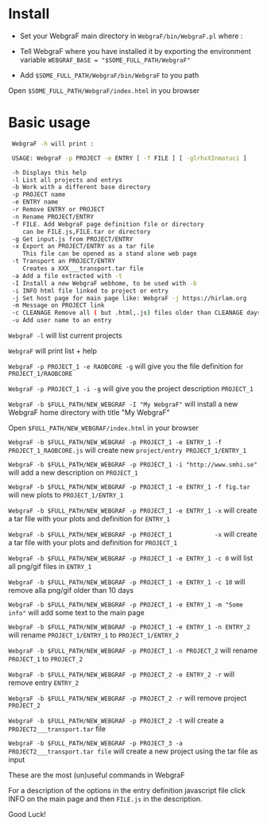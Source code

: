# Install 
 

 - Set your WebgraF main directory in `WebgraF/bin/WebgraF.pl` where :
 - Tell WebgraF where you have installed it by exporting the environment variable
   `WEBGRAF_BASE = "$SOME_FULL_PATH/WebgraF"`

 - Add `$SOME_FULL_PATH/WebgraF/bin/WebgraF` to you path

 Open `$SOME_FULL_PATH/WebgraF/index.html` in you browser


 # Basic usage
 
```bash
 WebgraF -h will print :

 USAGE: WebgraF -p PROJECT -e ENTRY [ -f FILE ] [ -glrhxXInmatuci ]  

 -h Displays this help 
 -l List all projects and entrys 
 -b Work with a different base directory 
 -p PROJECT name 
 -e ENTRY name 
 -r Remove ENTRY or PROJECT 
 -n Rename PROJECT/ENTRY  
 -f FILE. Add WebgraF page definition file or directory 
    can be FILE.js,FILE.tar or directory 
 -g Get input.js from PROJECT/ENTRY 
 -x Export an PROJECT/ENTRY as a tar file
    This file can be opened as a stand alone web page
 -t Transport an PROJECT/ENTRY 
    Creates a XXX___transport.tar file
 -a Add a file extracted with -t 
 -I Install a new WebgraF webhome, to be used with -b 
 -i INFO html file linked to project or entry 
 -j Set host page for main page like: WebgraF -j https://hirlam.org 
 -m Message on PROJECT link 
 -c CLEANAGE Remove all ( but .html,.js) files older than CLEANAGE days from PROJECT/ENTRY 
 -u Add user name to an entry 
 ```

 `WebgraF -l` will list current projects

 `WebgraF` will print list + help

 `WebgraF -p PROJECT_1 -e RAOBCORE -g` will give you the file definition for `PROJECT_1/RAOBCORE`

 `WebgraF -p PROJECT_1 -i -g` will give you the project description `PROJECT_1`

 `WebgraF -b $FULL_PATH/NEW_WEBGRAF -I "My WebgraF"` will install a new WebgraF home directory with title "My WebgraF"
 

Open `$FULL_PATH/NEW_WEBGRAF/index.html` in your browser


 `WebgraF -b $FULL_PATH/NEW_WEBGRAF -p PROJECT_1 -e ENTRY_1 -f PROJECT_1_RAOBCORE.js` will create new `project/entry PROJECT_1/ENTRY_1`

 `WebgraF -b $FULL_PATH/NEW_WEBGRAF -p PROJECT_1 -i "http://www.smhi.se"`  will add a new description on `PROJECT_1`

 `WebgraF -b $FULL_PATH/NEW_WEBGRAF -p PROJECT_1 -e ENTRY_1 -f fig.tar` will new plots to `PROJECT_1/ENTRY_1`

 `WebgraF -b $FULL_PATH/NEW_WEBGRAF -p PROJECT_1 -e ENTRY_1 -x` will create a tar file with your plots and definition for `ENTRY_1`

 `WebgraF -b $FULL_PATH/NEW_WEBGRAF -p PROJECT_1            -x` will create a tar file with your plots and definition for `PROJECT_1`

 `WebgraF -b $FULL_PATH/NEW_WEBGRAF -p PROJECT_1 -e ENTRY_1 -c 0` will list all png/gif files in `ENTRY_1`

 `WebgraF -b $FULL_PATH/NEW_WEBGRAF -p PROJECT_1 -e ENTRY_1 -c 10` will remove alla png/gif older than 10 days

 `WebgraF -b $FULL_PATH/NEW_WEBGRAF -p PROJECT_1 -e ENTRY_1 -m "Some info"` will add some text to the main page

 `WebgraF -b $FULL_PATH/NEW_WEBGRAF -p PROJECT_1 -e ENTRY_1 -n ENTRY_2`  will rename `PROJECT_1/ENTRY_1` to `PROJECT_1/ENTRY_2`

`WebgraF -b $FULL_PATH/NEW_WEBGRAF -p PROJECT_1 -n PROJECT_2`  will rename `PROJECT_1` to `PROJECT_2`

 `WebgraF -b $FULL_PATH/NEW_WEBGRAF -p PROJECT_2 -e ENTRY_2 -r` will remove entry `ENTRY_2`

 `WebgraF -b $FULL_PATH/NEW_WEBGRAF -p PROJECT_2 -r` will remove project `PROJECT_2`

 `WebgraF -b $FULL_PATH/NEW_WEBGRAF -p PROJECT_2 -t` will create a `PROJECT2___transport.tar` file

 `WebgraF -b $FULL_PATH/NEW_WEBGRAF -p PROJECT_3 -a PROJECT2___transport.tar file` will create a new project using the tar file as input


 These are the most (un)useful commands in WebgraF


 For a description of the options in the entry definition javascript file click INFO on the main page 
 and then `FILE.js` in the description.



 Good Luck!
